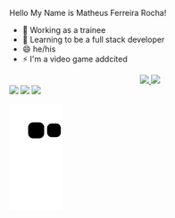 Hello My Name is Matheus Ferreira Rocha!

- 🔭 Working as a trainee 
- 🌱 Learning to be a full stack developer
- 😄 he/his
- ⚡ I'm a video game addcited 

<div align="center">
  <a href="https://linktr.ee/MatheusFRocha">
  <img height="180em" src="https://github-readme-stats.vercel.app/api?username=MatheusFRocha&show_icons=true&theme=dark&include_all_commits=true&count_private=true"/>
  <img height="180em" src="https://github-readme-stats.vercel.app/api/top-langs/?username=MatheusFRocha&layout=compact&langs_count=7&theme=dark"/>
</div>

<div> 
  <a href="https://www.instagram.com/morg_theus/" target="_blank"><img src="https://img.shields.io/badge/-Instagram-%23E4405F?style=for-the-badge&logo=instagram&logoColor=white" target="_blank"></a>
  <a href = "mailto:matheusferreirarocha00@gmail.com"><img src="https://img.shields.io/badge/-Gmail-%23333?style=for-the-badge&logo=gmail&logoColor=white" target="_blank"></a>
  <a href="https://www.linkedin.com/in/matheus-ferreira-rocha-5030611ab/" target="_blank"><img src="https://img.shields.io/badge/-LinkedIn-%230077B5?style=for-the-badge&logo=linkedin&logoColor=white" target="_blank"></a> 
 
  ![Snake animation](https://github.com/rafaballerini/rafaballerini/blob/output/github-contribution-grid-snake.svg)
 
</div>
